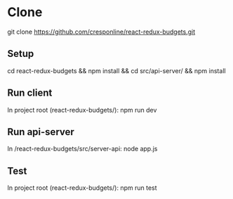 # Clone
  git clone https://github.com/cresponline/react-redux-budgets.git

## Setup
  cd react-redux-budgets && npm install && cd src/api-server/ && npm install

## Run client
  In project root (react-redux-budgets/): npm run dev

## Run api-server
  In /react-redux-budgets/src/server-api: node app.js

## Test
  In project root (react-redux-budgets/): npm run test

